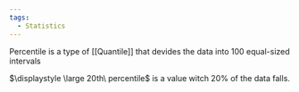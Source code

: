 ```yaml
---
tags:
  - Statistics
---
```

Percentile is a type of [[Quantile]] that devides the data into 100 equal-sized intervals

$\displaystyle \large 20th\ percentile$ is a value witch 20% of the data falls.